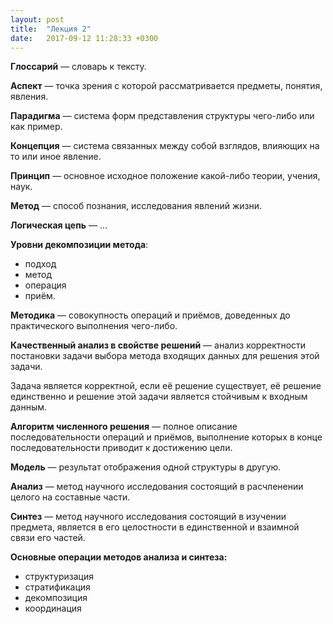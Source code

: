 ```yaml
---
layout: post
title:  "Лекция 2"
date:   2017-09-12 11:28:33 +0300
---
```

**Глоссарий** — словарь к тексту.

**Аспект** — точка зрения с которой рассматривается предметы, понятия, явления.

**Парадигма** — система форм представления структуры чего-либо или как пример.

**Концепция** — система связанных между собой взглядов, влияющих на то или иное явление.

**Принцип** — основное исходное положение какой-либо теории, учения, наук.

**Метод** — способ познания, исследования явлений жизни.

**Логическая цепь** — ...

**Уровни декомпозиции метода**:
* подход
* метод
* операция
* приём.

**Методика** — совокупность операций и приёмов, доведенных до практического выполнения чего-либо.

**Качественный анализ в свойстве решений** — анализ корректности постановки задачи выбора метода входящих данных для решения этой задачи.

Задача является корректной, если её решение существует, её решение единственно и решение этой задачи является стойчивым к входным данным.

**Алгоритм численного решения** — полное описание последовательности операций и приёмов, выполнение которых в конце последовательности приводит к достижению цели.

**Модель** — результат отображения одной структуры в другую.

**Анализ** — метод научного исследования состоящий в расчленении целого на составные части.

**Синтез** — метод научного исследования состоящий в изучении предмета, является в его целостности в единственной и взаимной связи его частей.

**Основные операции методов анализа и синтеза:**
* структуризация
* стратификация
* декомпозиция
* координация

